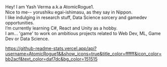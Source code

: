 <div>Hey! I am Yash Verma a.k.a AtomicRogue1.</div>
<div>Nice to me-- yorushiku egai-ishimasu, as they say in Nippon.</div>
<div>I like indulging in research stuff, Data Science sorcery and gamedev opportunities.</div>
<div>I’m currently learning C#, React and Unity as a hobby.</div>
<div>I am... 'game' to work on ambitious projects related to Web Dev, ML, Game Dev or Data Science.</div>

https://github-readme-stats.vercel.app/api?username=AtomicRogue1&&show_icons=true&title_color=ffffff&icon_color=bb2acf&text_color=daf7dc&bg_color=151515
